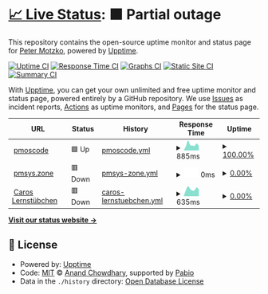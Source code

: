 # [📈 Live Status](https://pmoscode.github.io/upptime): <!--live status--> **🟧 Partial outage**

This repository contains the open-source uptime monitor and status page for [Peter Motzko](pmoscode.de), powered by [Upptime](https://github.com/upptime/upptime).

[![Uptime CI](https://github.com/pmoscode/upptime/workflows/Uptime%20CI/badge.svg)](https://github.com/pmoscode/upptime/actions?query=workflow%3A%22Uptime+CI%22)
[![Response Time CI](https://github.com/pmoscode/upptime/workflows/Response%20Time%20CI/badge.svg)](https://github.com/pmoscode/upptime/actions?query=workflow%3A%22Response+Time+CI%22)
[![Graphs CI](https://github.com/pmoscode/upptime/workflows/Graphs%20CI/badge.svg)](https://github.com/pmoscode/upptime/actions?query=workflow%3A%22Graphs+CI%22)
[![Static Site CI](https://github.com/pmoscode/upptime/workflows/Static%20Site%20CI/badge.svg)](https://github.com/pmoscode/upptime/actions?query=workflow%3A%22Static+Site+CI%22)
[![Summary CI](https://github.com/pmoscode/upptime/workflows/Summary%20CI/badge.svg)](https://github.com/pmoscode/upptime/actions?query=workflow%3A%22Summary+CI%22)

With [Upptime](https://upptime.js.org), you can get your own unlimited and free uptime monitor and status page, powered entirely by a GitHub repository. We use [Issues](https://github.com/pmoscode/upptime/issues) as incident reports, [Actions](https://github.com/pmoscode/upptime/actions) as uptime monitors, and [Pages](https://pmoscode.github.io/upptime) for the status page.

<!--start: status pages-->
<!-- This summary is generated by Upptime (https://github.com/upptime/upptime) -->
<!-- Do not edit this manually, your changes will be overwritten -->
<!-- prettier-ignore -->
| URL | Status | History | Response Time | Uptime |
| --- | ------ | ------- | ------------- | ------ |
| <img alt="" src="https://icons.duckduckgo.com/ip3/pmoscode.de.ico" height="13"> [pmoscode](https://pmoscode.de) | 🟩 Up | [pmoscode.yml](https://github.com/pmoscode/uptime/commits/HEAD/history/pmoscode.yml) | <details><summary><img alt="Response time graph" src="./graphs/pmoscode/response-time-week.png" height="20"> 885ms</summary><br><a href="https://pmoscode.github.io/uptime/history/pmoscode"><img alt="Response time 884" src="https://img.shields.io/endpoint?url=https%3A%2F%2Fraw.githubusercontent.com%2Fpmoscode%2Fuptime%2FHEAD%2Fapi%2Fpmoscode%2Fresponse-time.json"></a><br><a href="https://pmoscode.github.io/uptime/history/pmoscode"><img alt="24-hour response time 660" src="https://img.shields.io/endpoint?url=https%3A%2F%2Fraw.githubusercontent.com%2Fpmoscode%2Fuptime%2FHEAD%2Fapi%2Fpmoscode%2Fresponse-time-day.json"></a><br><a href="https://pmoscode.github.io/uptime/history/pmoscode"><img alt="7-day response time 885" src="https://img.shields.io/endpoint?url=https%3A%2F%2Fraw.githubusercontent.com%2Fpmoscode%2Fuptime%2FHEAD%2Fapi%2Fpmoscode%2Fresponse-time-week.json"></a><br><a href="https://pmoscode.github.io/uptime/history/pmoscode"><img alt="30-day response time 985" src="https://img.shields.io/endpoint?url=https%3A%2F%2Fraw.githubusercontent.com%2Fpmoscode%2Fuptime%2FHEAD%2Fapi%2Fpmoscode%2Fresponse-time-month.json"></a><br><a href="https://pmoscode.github.io/uptime/history/pmoscode"><img alt="1-year response time 884" src="https://img.shields.io/endpoint?url=https%3A%2F%2Fraw.githubusercontent.com%2Fpmoscode%2Fuptime%2FHEAD%2Fapi%2Fpmoscode%2Fresponse-time-year.json"></a></details> | <details><summary><a href="https://pmoscode.github.io/uptime/history/pmoscode">100.00%</a></summary><a href="https://pmoscode.github.io/uptime/history/pmoscode"><img alt="All-time uptime 99.96%" src="https://img.shields.io/endpoint?url=https%3A%2F%2Fraw.githubusercontent.com%2Fpmoscode%2Fuptime%2FHEAD%2Fapi%2Fpmoscode%2Fuptime.json"></a><br><a href="https://pmoscode.github.io/uptime/history/pmoscode"><img alt="24-hour uptime 100.00%" src="https://img.shields.io/endpoint?url=https%3A%2F%2Fraw.githubusercontent.com%2Fpmoscode%2Fuptime%2FHEAD%2Fapi%2Fpmoscode%2Fuptime-day.json"></a><br><a href="https://pmoscode.github.io/uptime/history/pmoscode"><img alt="7-day uptime 100.00%" src="https://img.shields.io/endpoint?url=https%3A%2F%2Fraw.githubusercontent.com%2Fpmoscode%2Fuptime%2FHEAD%2Fapi%2Fpmoscode%2Fuptime-week.json"></a><br><a href="https://pmoscode.github.io/uptime/history/pmoscode"><img alt="30-day uptime 100.00%" src="https://img.shields.io/endpoint?url=https%3A%2F%2Fraw.githubusercontent.com%2Fpmoscode%2Fuptime%2FHEAD%2Fapi%2Fpmoscode%2Fuptime-month.json"></a><br><a href="https://pmoscode.github.io/uptime/history/pmoscode"><img alt="1-year uptime 99.96%" src="https://img.shields.io/endpoint?url=https%3A%2F%2Fraw.githubusercontent.com%2Fpmoscode%2Fuptime%2FHEAD%2Fapi%2Fpmoscode%2Fuptime-year.json"></a></details>
| <img alt="" src="https://icons.duckduckgo.com/ip3/message.pmsys.zone.ico" height="13"> [pmsys.zone](https://message.pmsys.zone) | 🟥 Down | [pmsys-zone.yml](https://github.com/pmoscode/uptime/commits/HEAD/history/pmsys-zone.yml) | <details><summary><img alt="Response time graph" src="./graphs/pmsys-zone/response-time-week.png" height="20"> 0ms</summary><br><a href="https://pmoscode.github.io/uptime/history/pmsys-zone"><img alt="Response time 1128" src="https://img.shields.io/endpoint?url=https%3A%2F%2Fraw.githubusercontent.com%2Fpmoscode%2Fuptime%2FHEAD%2Fapi%2Fpmsys-zone%2Fresponse-time.json"></a><br><a href="https://pmoscode.github.io/uptime/history/pmsys-zone"><img alt="24-hour response time 0" src="https://img.shields.io/endpoint?url=https%3A%2F%2Fraw.githubusercontent.com%2Fpmoscode%2Fuptime%2FHEAD%2Fapi%2Fpmsys-zone%2Fresponse-time-day.json"></a><br><a href="https://pmoscode.github.io/uptime/history/pmsys-zone"><img alt="7-day response time 0" src="https://img.shields.io/endpoint?url=https%3A%2F%2Fraw.githubusercontent.com%2Fpmoscode%2Fuptime%2FHEAD%2Fapi%2Fpmsys-zone%2Fresponse-time-week.json"></a><br><a href="https://pmoscode.github.io/uptime/history/pmsys-zone"><img alt="30-day response time 0" src="https://img.shields.io/endpoint?url=https%3A%2F%2Fraw.githubusercontent.com%2Fpmoscode%2Fuptime%2FHEAD%2Fapi%2Fpmsys-zone%2Fresponse-time-month.json"></a><br><a href="https://pmoscode.github.io/uptime/history/pmsys-zone"><img alt="1-year response time 1128" src="https://img.shields.io/endpoint?url=https%3A%2F%2Fraw.githubusercontent.com%2Fpmoscode%2Fuptime%2FHEAD%2Fapi%2Fpmsys-zone%2Fresponse-time-year.json"></a></details> | <details><summary><a href="https://pmoscode.github.io/uptime/history/pmsys-zone">0.00%</a></summary><a href="https://pmoscode.github.io/uptime/history/pmsys-zone"><img alt="All-time uptime 50.42%" src="https://img.shields.io/endpoint?url=https%3A%2F%2Fraw.githubusercontent.com%2Fpmoscode%2Fuptime%2FHEAD%2Fapi%2Fpmsys-zone%2Fuptime.json"></a><br><a href="https://pmoscode.github.io/uptime/history/pmsys-zone"><img alt="24-hour uptime 0.00%" src="https://img.shields.io/endpoint?url=https%3A%2F%2Fraw.githubusercontent.com%2Fpmoscode%2Fuptime%2FHEAD%2Fapi%2Fpmsys-zone%2Fuptime-day.json"></a><br><a href="https://pmoscode.github.io/uptime/history/pmsys-zone"><img alt="7-day uptime 0.00%" src="https://img.shields.io/endpoint?url=https%3A%2F%2Fraw.githubusercontent.com%2Fpmoscode%2Fuptime%2FHEAD%2Fapi%2Fpmsys-zone%2Fuptime-week.json"></a><br><a href="https://pmoscode.github.io/uptime/history/pmsys-zone"><img alt="30-day uptime 1.38%" src="https://img.shields.io/endpoint?url=https%3A%2F%2Fraw.githubusercontent.com%2Fpmoscode%2Fuptime%2FHEAD%2Fapi%2Fpmsys-zone%2Fuptime-month.json"></a><br><a href="https://pmoscode.github.io/uptime/history/pmsys-zone"><img alt="1-year uptime 50.42%" src="https://img.shields.io/endpoint?url=https%3A%2F%2Fraw.githubusercontent.com%2Fpmoscode%2Fuptime%2FHEAD%2Fapi%2Fpmsys-zone%2Fuptime-year.json"></a></details>
| <img alt="" src="https://icons.duckduckgo.com/ip3/caros-lernstuebchen.eu.ico" height="13"> [Caros Lernstübchen](https://caros-lernstuebchen.eu/) | 🟥 Down | [caros-lernstuebchen.yml](https://github.com/pmoscode/uptime/commits/HEAD/history/caros-lernstuebchen.yml) | <details><summary><img alt="Response time graph" src="./graphs/caros-lernstuebchen/response-time-week.png" height="20"> 635ms</summary><br><a href="https://pmoscode.github.io/uptime/history/caros-lernstuebchen"><img alt="Response time 664" src="https://img.shields.io/endpoint?url=https%3A%2F%2Fraw.githubusercontent.com%2Fpmoscode%2Fuptime%2FHEAD%2Fapi%2Fcaros-lernstuebchen%2Fresponse-time.json"></a><br><a href="https://pmoscode.github.io/uptime/history/caros-lernstuebchen"><img alt="24-hour response time 594" src="https://img.shields.io/endpoint?url=https%3A%2F%2Fraw.githubusercontent.com%2Fpmoscode%2Fuptime%2FHEAD%2Fapi%2Fcaros-lernstuebchen%2Fresponse-time-day.json"></a><br><a href="https://pmoscode.github.io/uptime/history/caros-lernstuebchen"><img alt="7-day response time 635" src="https://img.shields.io/endpoint?url=https%3A%2F%2Fraw.githubusercontent.com%2Fpmoscode%2Fuptime%2FHEAD%2Fapi%2Fcaros-lernstuebchen%2Fresponse-time-week.json"></a><br><a href="https://pmoscode.github.io/uptime/history/caros-lernstuebchen"><img alt="30-day response time 640" src="https://img.shields.io/endpoint?url=https%3A%2F%2Fraw.githubusercontent.com%2Fpmoscode%2Fuptime%2FHEAD%2Fapi%2Fcaros-lernstuebchen%2Fresponse-time-month.json"></a><br><a href="https://pmoscode.github.io/uptime/history/caros-lernstuebchen"><img alt="1-year response time 664" src="https://img.shields.io/endpoint?url=https%3A%2F%2Fraw.githubusercontent.com%2Fpmoscode%2Fuptime%2FHEAD%2Fapi%2Fcaros-lernstuebchen%2Fresponse-time-year.json"></a></details> | <details><summary><a href="https://pmoscode.github.io/uptime/history/caros-lernstuebchen">0.00%</a></summary><a href="https://pmoscode.github.io/uptime/history/caros-lernstuebchen"><img alt="All-time uptime 0.00%" src="https://img.shields.io/endpoint?url=https%3A%2F%2Fraw.githubusercontent.com%2Fpmoscode%2Fuptime%2FHEAD%2Fapi%2Fcaros-lernstuebchen%2Fuptime.json"></a><br><a href="https://pmoscode.github.io/uptime/history/caros-lernstuebchen"><img alt="24-hour uptime 0.00%" src="https://img.shields.io/endpoint?url=https%3A%2F%2Fraw.githubusercontent.com%2Fpmoscode%2Fuptime%2FHEAD%2Fapi%2Fcaros-lernstuebchen%2Fuptime-day.json"></a><br><a href="https://pmoscode.github.io/uptime/history/caros-lernstuebchen"><img alt="7-day uptime 0.00%" src="https://img.shields.io/endpoint?url=https%3A%2F%2Fraw.githubusercontent.com%2Fpmoscode%2Fuptime%2FHEAD%2Fapi%2Fcaros-lernstuebchen%2Fuptime-week.json"></a><br><a href="https://pmoscode.github.io/uptime/history/caros-lernstuebchen"><img alt="30-day uptime 1.38%" src="https://img.shields.io/endpoint?url=https%3A%2F%2Fraw.githubusercontent.com%2Fpmoscode%2Fuptime%2FHEAD%2Fapi%2Fcaros-lernstuebchen%2Fuptime-month.json"></a><br><a href="https://pmoscode.github.io/uptime/history/caros-lernstuebchen"><img alt="1-year uptime 0.00%" src="https://img.shields.io/endpoint?url=https%3A%2F%2Fraw.githubusercontent.com%2Fpmoscode%2Fuptime%2FHEAD%2Fapi%2Fcaros-lernstuebchen%2Fuptime-year.json"></a></details>

<!--end: status pages-->

[**Visit our status website →**](https://pmoscode.github.io/upptime)

## 📄 License

- Powered by: [Upptime](https://github.com/upptime/upptime)
- Code: [MIT](./LICENSE) © [Anand Chowdhary](https://anandchowdhary.com), supported by [Pabio](https://pabio.com)
- Data in the `./history` directory: [Open Database License](https://opendatacommons.org/licenses/odbl/1-0/)

